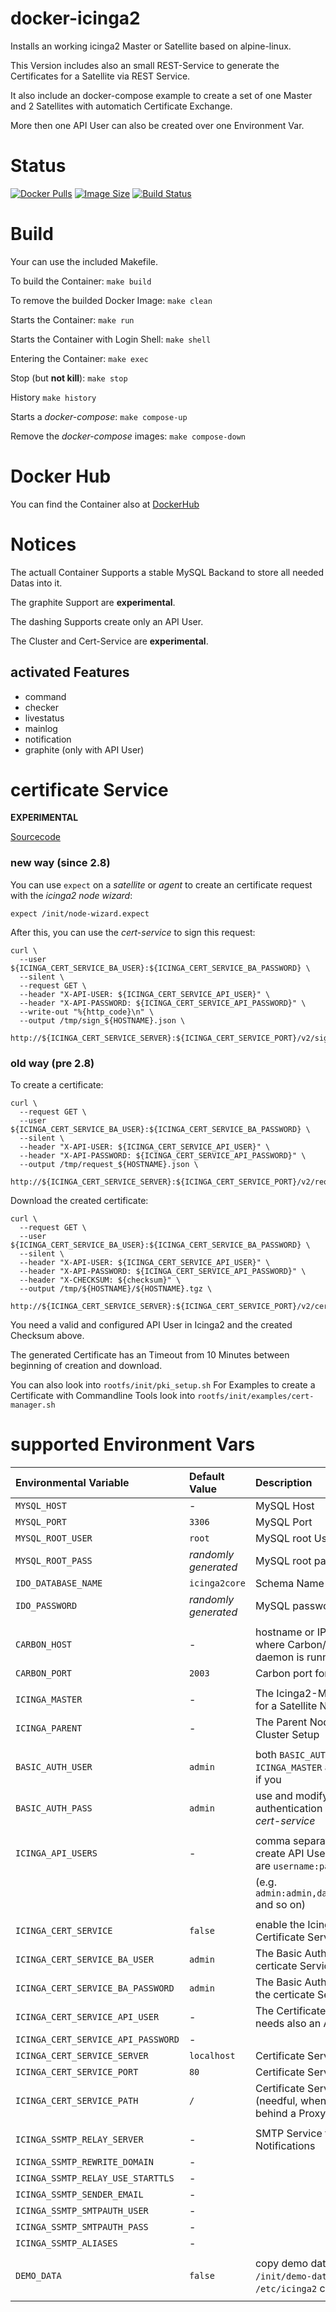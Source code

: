 docker-icinga2
==============

Installs an working icinga2 Master or Satellite based on alpine-linux.

This Version includes also an small REST-Service to generate the Certificates for a Satellite via REST Service.

It also include an docker-compose example to create a set of one Master and 2 Satellites with automatich Certificate Exchange.

More then one API User can also be created over one Environment Var.


# Status

[![Docker Pulls](https://img.shields.io/docker/pulls/bodsch/docker-icinga2.svg?branch)][hub]
[![Image Size](https://images.microbadger.com/badges/image/bodsch/docker-icinga2.svg?branch)][microbadger]
[![Build Status](https://travis-ci.org/bodsch/docker-icinga2.svg?branch)][travis]

[hub]: https://hub.docker.com/r/bodsch/docker-icinga2/
[microbadger]: https://microbadger.com/images/bodsch/docker-icinga2
[travis]: https://travis-ci.org/bodsch/docker-icinga2


# Build

Your can use the included Makefile.

To build the Container: `make build`

To remove the builded Docker Image: `make clean`

Starts the Container: `make run`

Starts the Container with Login Shell: `make shell`

Entering the Container: `make exec`

Stop (but **not kill**): `make stop`

History `make history`

Starts a *docker-compose*: `make compose-up`

Remove the *docker-compose* images: `make compose-down`


# Docker Hub

You can find the Container also at  [DockerHub](https://hub.docker.com/r/bodsch/docker-icinga2/)


# Notices

The actuall Container Supports a stable MySQL Backand to store all needed Datas into it.

The graphite Support are **experimental**.

The dashing Supports create only an API User.

The Cluster and Cert-Service are **experimental**.

## activated Features

- command
- checker
- livestatus
- mainlog
- notification
- graphite (only with API User)


# certificate Service

**EXPERIMENTAL**

[Sourcecode](https://github.com/bodsch/ruby-icinga-cert-service)

### new way (since 2.8)

You can use `expect` on a *satellite* or *agent* to create an certificate request with the *icinga2 node wizard*:

    expect /init/node-wizard.expect

After this, you can use the *cert-service* to sign this request:

    curl \
      --user ${ICINGA_CERT_SERVICE_BA_USER}:${ICINGA_CERT_SERVICE_BA_PASSWORD} \
      --silent \
      --request GET \
      --header "X-API-USER: ${ICINGA_CERT_SERVICE_API_USER}" \
      --header "X-API-PASSWORD: ${ICINGA_CERT_SERVICE_API_PASSWORD}" \
      --write-out "%{http_code}\n" \
      --output /tmp/sign_${HOSTNAME}.json \
      http://${ICINGA_CERT_SERVICE_SERVER}:${ICINGA_CERT_SERVICE_PORT}/v2/sign/${HOSTNAME}


### old way (pre 2.8)

To create a certificate:

    curl \
      --request GET \
      --user ${ICINGA_CERT_SERVICE_BA_USER}:${ICINGA_CERT_SERVICE_BA_PASSWORD} \
      --silent \
      --header "X-API-USER: ${ICINGA_CERT_SERVICE_API_USER}" \
      --header "X-API-PASSWORD: ${ICINGA_CERT_SERVICE_API_PASSWORD}" \
      --output /tmp/request_${HOSTNAME}.json \
      http://${ICINGA_CERT_SERVICE_SERVER}:${ICINGA_CERT_SERVICE_PORT}/v2/request/${HOSTNAME}

Download the created certificate:

    curl \
      --request GET \
      --user ${ICINGA_CERT_SERVICE_BA_USER}:${ICINGA_CERT_SERVICE_BA_PASSWORD} \
      --silent \
      --header "X-API-USER: ${ICINGA_CERT_SERVICE_API_USER}" \
      --header "X-API-PASSWORD: ${ICINGA_CERT_SERVICE_API_PASSWORD}" \
      --header "X-CHECKSUM: ${checksum}" \
      --output /tmp/${HOSTNAME}/${HOSTNAME}.tgz \
       http://${ICINGA_CERT_SERVICE_SERVER}:${ICINGA_CERT_SERVICE_PORT}/v2/cert/${HOSTNAME}

You need a valid and configured API User in Icinga2 and the created Checksum above.

The generated Certificate has an Timeout from 10 Minutes between beginning of creation and download.

You can also look into `rootfs/init/pki_setup.sh`
For Examples to create a Certificate with Commandline Tools look into `rootfs/init/examples/cert-manager.sh`



# supported Environment Vars

| Environmental Variable             | Default Value        | Description                                                     |
| :--------------------------------- | :-------------       | :-----------                                                    |
| `MYSQL_HOST`                       | -                    | MySQL Host                                                      |
| `MYSQL_PORT`                       | `3306`               | MySQL Port                                                      |
| `MYSQL_ROOT_USER`                  | `root`               | MySQL root User                                                 |
| `MYSQL_ROOT_PASS`                  | *randomly generated* | MySQL root password                                             |
| `IDO_DATABASE_NAME`                | `icinga2core`        | Schema Name for IDO                                             |
| `IDO_PASSWORD`                     | *randomly generated* | MySQL password for IDO                                          |
|                                    |                      |                                                                 |
| `CARBON_HOST`                      | -                    | hostname or IP address where Carbon/Graphite daemon is running  |
| `CARBON_PORT`                      | `2003`               | Carbon port for graphite                                        |
|                                    |                      |                                                                 |
| `ICINGA_MASTER`                    | -                    | The Icinga2-Master FQDN for a Satellite Node                    |
| `ICINGA_PARENT`                    | -                    | The Parent Node for an Cluster Setup                            |
|                                    |                      |                                                                 |
| `BASIC_AUTH_USER`                  | `admin`              | both `BASIC_AUTH_*` and the `ICINGA_MASTER` are importand, if you |
| `BASIC_AUTH_PASS`                  | `admin`              | use and modify the authentication of the *icinga-cert-service*  |
|                                    |                      |                                                                 |
| `ICINGA_API_USERS`                 | -                    | comma separated List to create API Users. The Format are `username:password` |
|                                    |                      | (e.g. `admin:admin,dashing:dashing` and so on)                  |
|                                    |                      |                                                                 |
| `ICINGA_CERT_SERVICE`              | `false`              | enable the Icinga2 Certificate Service                          |
| `ICINGA_CERT_SERVICE_BA_USER`      | `admin`              | The Basic Auth User for the certicate Service                   |
| `ICINGA_CERT_SERVICE_BA_PASSWORD`  | `admin`              | The Basic Auth Password for the certicate Service               |
| `ICINGA_CERT_SERVICE_API_USER`     | -                    | The Certificate Service needs also an API Users                 |
| `ICINGA_CERT_SERVICE_API_PASSWORD` | -                    |                                                                 |
| `ICINGA_CERT_SERVICE_SERVER`       | `localhost`          | Certificate Service Host                                        |
| `ICINGA_CERT_SERVICE_PORT`         | `80`                 | Certificate Service Port                                        |
| `ICINGA_CERT_SERVICE_PATH`         | `/`                  | Certificate Service Path (needful, when they run behind a Proxy |
|                                    |                      |                                                                 |
| `ICINGA_SSMTP_RELAY_SERVER`        | -                    | SMTP Service to send Notifications                              |
| `ICINGA_SSMTP_REWRITE_DOMAIN`      | -                    |                                                                 |
| `ICINGA_SSMTP_RELAY_USE_STARTTLS`  | -                    |                                                                 |
| `ICINGA_SSMTP_SENDER_EMAIL`        | -                    |                                                                 |
| `ICINGA_SSMTP_SMTPAUTH_USER`       | -                    |                                                                 |
| `ICINGA_SSMTP_SMTPAUTH_PASS`       | -                    |                                                                 |
| `ICINGA_SSMTP_ALIASES`             | -                    |                                                                 |
|                                    |                      |                                                                 |
| `DEMO_DATA`                        | `false`              | copy demo data from `/init/demo-data` into `/etc/icinga2` config path |
|                                    |                      |                                                                 |

